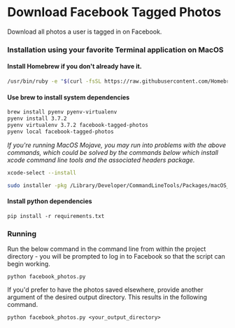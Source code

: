 # Download Facebook Tagged Photos

Download all photos a user is tagged in on Facebook.

### Installation using your favorite Terminal application on MacOS

#### Install Homebrew if you don't already have it.
```sh
/usr/bin/ruby -e "$(curl -fsSL https://raw.githubusercontent.com/Homebrew/install/master/install)"
```

#### Use brew to install system dependencies
```sh
brew install pyenv pyenv-virtualenv
pyenv install 3.7.2
pyenv virtualenv 3.7.2 facebook-tagged-photos
pyenv local facebook-tagged-photos
```

*If you're running MacOS Mojave, you may run into problems with the above commands, which could be solved by the commands below which install xcode command line tools and the associated headers package.*

```sh
xcode-select --install
```

```sh
sudo installer -pkg /Library/Developer/CommandLineTools/Packages/macOS_SDK_headers_for_macOS_10.14.pkg -target /
```

#### Install python dependencies

```
pip install -r requirements.txt
```

### Running

Run the below command in the command line from within the project directory - you will be prompted to log in to Facebook so that the script can begin working.

```
python facebook_photos.py
```

If you'd prefer to have the photos saved elsewhere, provide another argument of the desired output directory. This results in the following command.

```
python facebook_photos.py <your_output_directory>
```
